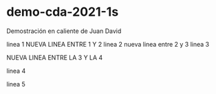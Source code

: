 # demo-cda-2021-1s
Demostración en caliente de Juan David

linea 1
NUEVA LINEA ENTRE 1 Y 2
linea 2
nueva linea entre 2 y 3
linea 3

NUEVA LINEA ENTRE LA 3 Y LA 4

linea 4

linea 5
